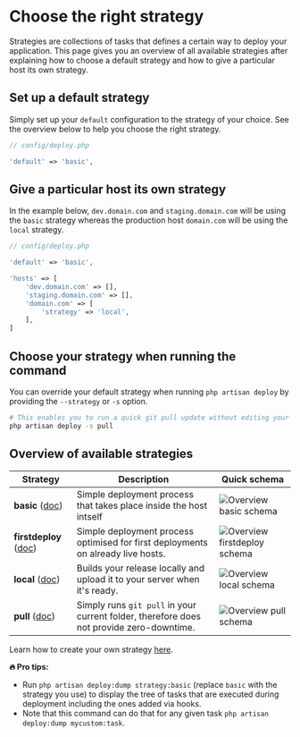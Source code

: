 # Choose the right strategy

Strategies are collections of tasks that defines a certain way to deploy your application. This page gives you an overview of all available strategies after explaining how to choose a default strategy and how to give a particular host its own strategy.

## Set up a default strategy

Simply set up your `default` configuration to the strategy of your choice. See the overview below to help you choose the right strategy.

```php
// config/deploy.php

'default' => 'basic',
```

## Give a particular host its own strategy

In the example below, `dev.domain.com` and `staging.domain.com` will be using the `basic` strategy whereas the production host `domain.com` will be using the `local` strategy.

```php
// config/deploy.php

'default' => 'basic',

'hosts' => [
    'dev.domain.com' => [],
    'staging.domain.com' => [],  
    'domain.com' => [
        'strategy' => 'local',
    ],  
]
```

## Choose your strategy when running the command

You can override your default strategy when running `php artisan deploy` by providing the `--strategy` or `-s` option.

```bash
# This enables you to run a quick git pull update without editing your configurations.
php artisan deploy -s pull
```

## Overview of available strategies

| Strategy | Description | Quick schema |
| - | - | - |
| **basic** ([doc](strategy-basic.md)) | Simple deployment process that takes place inside the host intself | ![Overview basic schema](https://user-images.githubusercontent.com/3642397/38679147-4369458c-3e63-11e8-8888-e062dcbbff09.png) |
| **firstdeploy** ([doc](strategy-first-deploy.md)) | Simple deployment process optimised for first deployments on already live hosts. | ![Overview firstdeploy schema](https://user-images.githubusercontent.com/3642397/38944793-069f46f2-4335-11e8-9b89-4c9e11e885a4.png) |
| **local** ([doc](strategy-local.md)) | Builds your release locally and upload it to your server when it's ready. | ![Overview local schema](https://user-images.githubusercontent.com/3642397/38679148-43898e82-3e63-11e8-9810-3d5d81116a2a.png) |
| **pull** ([doc](strategy-pull.md)) | Simply runs `git pull` in your current folder, therefore does not provide zero-downtime. | ![Overview pull schema](https://user-images.githubusercontent.com/3642397/39048055-7d20fe0c-449c-11e8-87cc-e5d9a9f09066.png) |

Learn how to create your own strategy [here](overview-strategy-create.md).

**:fire: Pro tips:**
* Run `php artisan deploy:dump strategy:basic` (replace `basic` with the strategy you use) to display the tree of tasks that are executed during deployment including the ones added via hooks.
* Note that this command can do that for any given task `php artisan deploy:dump mycustom:task`.
